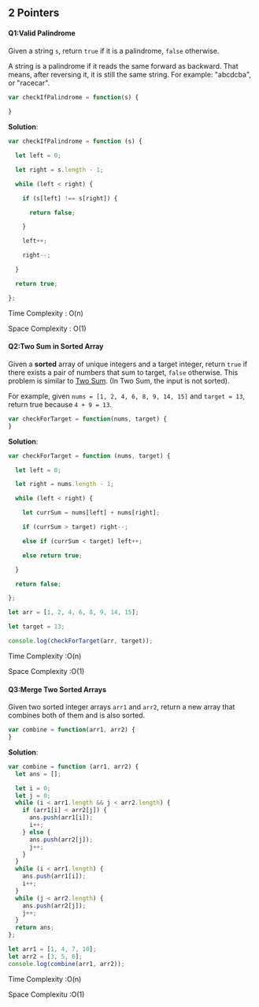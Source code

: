 ## 2 Pointers 

#### Q1:Valid Palindrome 

Given a string `s`, return `true` if it is a palindrome, `false` otherwise.

A string is a palindrome if it reads the same forward as backward.  That means, after reversing it, it is still the same string. For  example: "abcdcba", or "racecar".

```js
var checkIfPalindrome = function(s) {
   
}
```

**Solution**:

```js
var checkIfPalindrome = function (s) {

  let left = 0;

  let right = s.length - 1;

  while (left < right) {

    if (s[left] !== s[right]) {

      return false;

    }

    left++;

    right--;

  }

  return true;

};
```

Time Complexity : O(n)

Space Complexity : O(1)

#### Q2:Two Sum in Sorted Array 

Given a **sorted** array of unique integers and a target integer, return `true` if there exists a pair of numbers that sum to target, `false` otherwise. This problem is similar to [Two Sum](https://leetcode.com/problems/two-sum/). (In Two Sum, the input is not sorted).

For example, given `nums = [1, 2, 4, 6, 8, 9, 14, 15]` and `target = 13`, return true because `4 + 9 = 13`.

```js
var checkForTarget = function(nums, target) {
}
```

**Solution**:

```js
var checkForTarget = function (nums, target) {

  let left = 0;

  let right = nums.length - 1;

  while (left < right) {

    let currSum = nums[left] + nums[right];

    if (currSum > target) right--;

    else if (currSum < target) left++;

    else return true;

  }

  return false;

};

let arr = [1, 2, 4, 6, 8, 9, 14, 15];

let target = 13;

console.log(checkForTarget(arr, target));


```

Time Complexity :O(n)

Space Complexity :O(1)

#### Q3:Merge Two Sorted Arrays 

Given two sorted integer arrays `arr1` and `arr2`, return a new array that combines both of them and is also sorted.

```js
var combine = function(arr1, arr2) {
}
```

**Solution**:

```js
var combine = function (arr1, arr2) {
  let ans = [];

  let i = 0;
  let j = 0;
  while (i < arr1.length && j < arr2.length) {
    if (arr1[i] < arr2[j]) {
      ans.push(arr1[i]);
      i++;
    } else {
      ans.push(arr2[j]);
      j++;
    }
  }
  while (i < arr1.length) {
    ans.push(arr1[i]);
    i++;
  }
  while (j < arr2.length) {
    ans.push(arr2[j]);
    j++;
  }
  return ans;
};

let arr1 = [1, 4, 7, 10];
let arr2 = [3, 5, 6];
console.log(combine(arr1, arr2));

```

Time Complexity :O(n)

Space Complexitu :O(1)

